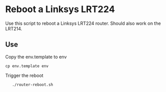 # Reboot a Linksys LRT224
Use this script to reboot a Linksys LRT224 router. Should also work on the LRT214.

## Use
Copy the env.template to env

```
cp env.template env
```

Trigger the reboot

```
   ./router-reboot.sh
```

